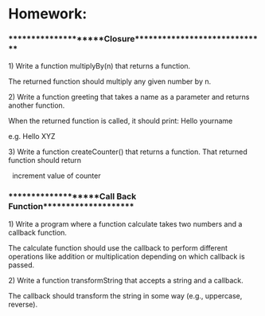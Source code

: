# Homework:



### \*\*\*\*\*\*\*\*\*\*\*\*\*\*\*\*\*\*\*\*Closure\*\*\*\*\*\*\*\*\*\*\*\*\*\*\*\*\*\*\*\*\*\*\*\*\*\*\*\*\*



1\) Write a function multiplyBy(n) that returns a function.

The returned function should multiply any given number by n.



2\) Write a function greeting that takes a name as a parameter and returns another function.

When the returned function is called, it should print: Hello yourname

e.g. Hello XYZ



3\) Write a function createCounter() that returns a function. That returned function should return

&nbsp; increment value of counter



### \*\*\*\*\*\*\*\*\*\*\*\*\*\*\*\*\*\*\*Call Back Function\*\*\*\*\*\*\*\*\*\*\*\*\*\*\*\*\*\*\*\*



1\) Write a program where a function calculate takes two numbers and a callback function.

The calculate function should use the callback to perform different operations like addition or multiplication depending on which callback is passed.



2\) Write a function transformString that accepts a string and a callback.

The callback should transform the string in some way (e.g., uppercase, reverse).

